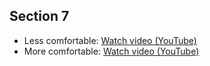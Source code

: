 ## Section 7

* Less comfortable: [Watch video (YouTube)](http://www.youtube.com/watch?v=-spOHPwAcYc)
* More comfortable: [Watch video (YouTube)](http://www.youtube.com/watch?v=bfBASB1RCOQ)